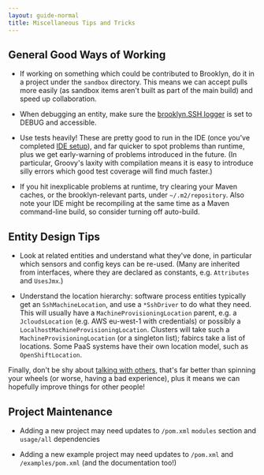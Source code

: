 ```yaml
---
layout: guide-normal
title: Miscellaneous Tips and Tricks
---
```


## General Good Ways of Working

* If working on something which could be contributed to Brooklyn,
  do it in a project under the ``sandbox`` directory.
  This means we can accept pulls more easily (as sandbox items aren't built as part of the main build)
  and speed up collaboration.
  
* When debugging an entity, make sure the  [brooklyn.SSH logger](logging.html) is set to DEBUG and accessible.
 
* Use tests heavily!  These are pretty good to run in the IDE (once you've completed [IDE setup]({{site.path.guide}}/dev/build/ide.html)),
  and far quicker to spot problems than runtime, plus we get early-warning of problems introduced in the future.
  (In particular, Groovy's laxity with compilation means it is easy to introduce silly errors which good test coverage will find much faster.)
  
* If you hit inexplicable problems at runtime, try clearing your Maven caches,
  or the brooklyn-relevant parts, under ``~/.m2/repository``.
  Also note your IDE might be recompiling at the same time as a Maven command-line build,
  so consider turning off auto-build.


<a name="EntityDesign"></a>
## Entity Design Tips

* Look at related entities and understand what they've done, in particular which
  sensors and config keys can be re-used.
  (Many are inherited from interfaces, where they are declared as constants,
  e.g. ``Attributes`` and ``UsesJmx``.)
  
* Understand the location hierarchy:  software process entities typically get an ``SshMachineLocation``,
  and use a ``*SshDriver`` to do what they need.  This will usually have a ``MachineProvisioningLocation`` parent, e.g. a
  ``JcloudsLocation`` (e.g. AWS eu-west-1 with credentials) or possibly a ``LocalhostMachineProvisioningLocation``.
  Clusters will take such a ``MachineProvisioningLocation`` (or a singleton list); fabircs take a list of locations.
  Some PaaS systems have their own location model, such as ``OpenShiftLocation``.

Finally, don't be shy about [talking with others]({{site.path.guide}}/meta/contact.html), 
that's far better than spinning your wheels (or worse, having a bad experience),
plus it means we can hopefully improve things for other people!


## Project Maintenance

* Adding a new project may need updates to ``/pom.xml`` ``modules`` section and ``usage/all`` dependencies
 
* Adding a new example project may need updates to ``/pom.xml`` and ``/examples/pom.xml`` (and the documentation too!)

